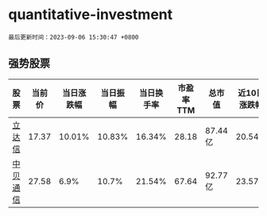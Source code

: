 # quantitative-investment

`最后更新时间：2023-09-06 15:30:47 +0800`

## 强势股票

|股票|当前价|当日涨跌幅|当日振幅|当日换手率|市盈率TTM|总市值|近10日涨跌幅|
|----|----|----|----|----|----|----|----|
|[立达信](https://xueqiu.com/S/SH605365)|17.37|10.01%|10.83%|16.34%|28.18|87.44亿|20.54%|
|[中贝通信](https://xueqiu.com/S/SH603220)|27.58|6.9%|10.7%|21.54%|67.64|92.77亿|23.57%|
